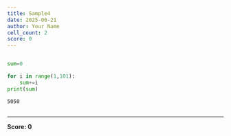 ```yaml
---
title: Sample4
date: 2025-06-21
author: Your Name
cell_count: 2
score: 0
---
```


```python

sum=0

for i in range(1,101):
    sum+=i
print(sum)  
```

    5050



```python

```


---
**Score: 0**